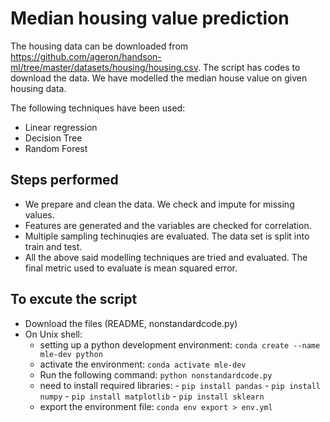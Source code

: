 # Median housing value prediction

The housing data can be downloaded from https://github.com/ageron/handson-ml/tree/master/datasets/housing/housing.csv. The script has codes to download the data. We have modelled the median house value on given housing data. 

The following techniques have been used: 

 - Linear regression
 - Decision Tree
 - Random Forest

## Steps performed
 - We prepare and clean the data. We check and impute for missing values.
 - Features are generated and the variables are checked for correlation.
 - Multiple sampling techinuqies are evaluated. The data set is split into train and test.
 - All the above said modelling techniques are tried and evaluated. The final metric used to evaluate is mean squared error.

## To excute the script
 - Download the files (README, nonstandardcode.py)
 - On Unix shell: 
    - setting up a python development environment: ``` conda create --name mle-dev python ```
    - activate the environment: ``` conda activate mle-dev ```
    - Run the following command: ``` python nonstandardcode.py ```
    - need to install required libraries: 
               - ``` pip install pandas ```
               - ``` pip install numpy ```
               - ``` pip install matplotlib ```
               - ``` pip install sklearn ```
    - export the environment file: ``` conda env export > env.yml ```
  
